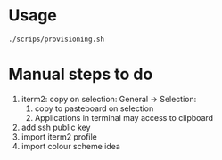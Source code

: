 # Usage

```
./scrips/provisioning.sh
```

# Manual steps to do
1. iterm2: copy on selection: General -> Selection:
   1. copy to pasteboard on selection
   2. Applications in terminal may access to clipboard
2. add ssh public key
3. import iterm2 profile
4. import colour scheme idea